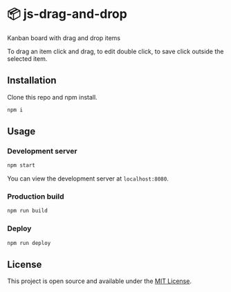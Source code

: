 # 📦 js-drag-and-drop

Kanban board with drag and drop items

To drag an item click and drag, to edit double click, to save click outside the selected item.

## Installation

Clone this repo and npm install.

```bash
npm i
```

## Usage

### Development server

```bash
npm start
```

You can view the development server at `localhost:8080`.

### Production build

```bash
npm run build
```

### Deploy

```bash
npm run deploy
```

## License

This project is open source and available under the [MIT License](LICENSE).
